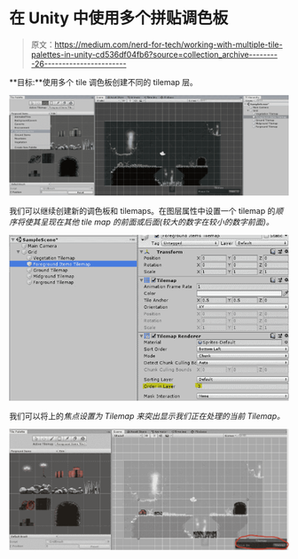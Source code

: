 # 在 Unity 中使用多个拼贴调色板

> 原文：<https://medium.com/nerd-for-tech/working-with-multiple-tile-palettes-in-unity-cd536df04fb6?source=collection_archive---------26----------------------->

**目标:**使用多个 tile 调色板创建不同的 tilemap 层。

![](img/fc0b1039770df80a303909993ed9dbc9.png)

我们可以继续创建新的调色板和 tilemaps。在图层属性中设置一个 tilemap 的*顺序将使其呈现在其他 tile map 的前面或后面(较大的数字在较小的数字前面)。*

![](img/e4f892628941fc70dcb560e32b28c21b.png)

我们可以将上的*焦点设置为 *Tilemap* 来突出显示我们正在处理的当前 Tilemap。*

![](img/0c33676363e991d1d8dde637500505c1.png)